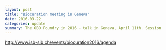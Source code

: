 ```yaml
---
layout: post
title: "Biocuration meeting in Geneva"
date: 2016-03-22
categories: update
summary: The OBO Foundry in 2016 - talk in Geneva, April 11th. Session 2 - Biocuration 2016 meeting.
---
```


http://www.isb-sib.ch/events/biocuration2016/agenda
